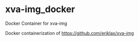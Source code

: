 # xva-img_docker
Docker Container for xva-img

Docker containerization of https://github.com/eriklax/xva-img